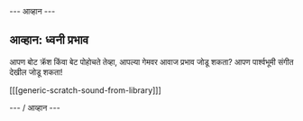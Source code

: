 \--- आव्हान \---

## आव्हान: ध्वनी प्रभाव

आपण बोट क्रॅश किंवा बेट पोहोचते तेव्हा, आपल्या गेमवर आवाज प्रभाव जोडू शकता? आपण पार्श्वभूमी संगीत देखील जोडू शकता!

[[[generic-scratch-sound-from-library]]]

\--- / आव्हान \---